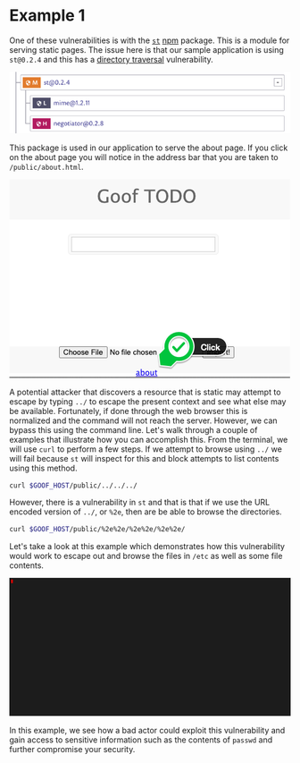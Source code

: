 # Example 1

One of these vulnerabilities is with the [`st`](https://www.npmjs.com/package/st) [npm](https://www.npmjs.com/) package. This is a module for serving static pages. The issue here is that our sample application is using `st@0.2.4` and this has a [directory traversal](https://snyk.io/vuln/npm:st:20140206) vulnerability.

![](../../../../.gitbook/assets/vuln_st.png)

This package is used in our application to serve the about page. If you click on the about page you will notice in the address bar that you are taken to `/public/about.html`. 

![](../../../../.gitbook/assets/goof_about.png)

A potential attacker that discovers a resource that is static may attempt to escape by typing `../` to escape the present context and see what else may be available. Fortunately, if done through the web browser this is normalized and the command will not reach the server. However, we can bypass this using the command line. Let's walk through a couple of examples that illustrate how you can accomplish this. From the terminal, we will use `curl` to perform a few steps. If we attempt to browse using `../` we will fail because `st` will inspect for this and block attempts to list contents using this method.

```bash
curl $GOOF_HOST/public/../../../
```

 However, there is a vulnerability in `st` and that is that if we use the URL encoded version of `../`, or  `%2e`, then are be able to browse the directories. 

```bash
curl $GOOF_HOST/public/%2e%2e/%2e%2e/%2e%2e/
```

Let's take a look at this example which demonstrates how this vulnerability would work to escape out and browse the files in `/etc` as well as some file contents.

![](../../../../.gitbook/assets/st_exploit.gif)

In this example, we see how a bad actor could exploit this vulnerability and gain access to sensitive information such as the contents of `passwd` and further compromise your security.

